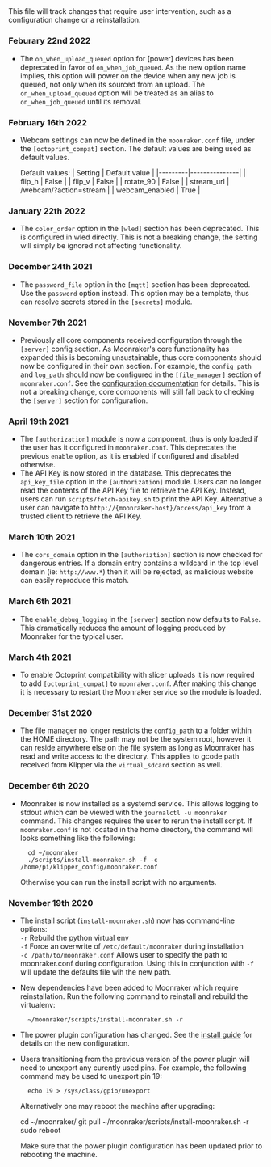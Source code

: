 ##
This file will track changes that require user intervention,
such as a configuration change or a reinstallation.

### Feburary 22nd 2022
- The `on_when_upload_queued` option for [power] devices has been
  deprecated in favor of `on_when_job_queued`.  As the new option
  name implies, this option will power on the device when any new
  job is queued, not only when its sourced from an upload.  The
  `on_when_upload_queued` option will be treated as an alias to
  `on_when_job_queued` until its removal.

### February 16th 2022
- Webcam settings can now be defined in the `moonraker.conf` file, under
  the `[octoprint_compat]` section. The default values are being used as
  default values.

  Default values:
  | Setting | Default value |
  |---------|---------------|
  | flip_h | False |
  | flip_v | False |
  | rotate_90 | False |
  | stream_url | /webcam/?action=stream |
  | webcam_enabled | True |

### January 22th 2022
- The `color_order` option in the `[wled]` section has been deprecated.
  This is configured in wled directly. This is not a breaking change,
  the setting will simply be ignored not affecting functionality.

### December 24th 2021
- The `password_file` option in the `[mqtt]` section has been deprecated.
  Use the `password` option instead.  This option may be a template, thus
  can resolve secrets stored in the `[secrets]` module.

### November 7th 2021
- Previously all core components received configuration through
  the `[server]` config section.  As Moonraker's core functionality
  has expanded this is becoming unsustainable, thus core components
  should now be configured in their own section. For example, the
  `config_path` and `log_path` should now be configured in the
  `[file_manager]` section of `moonraker.conf`.  See the
  [configuration documentation](https://moonraker.readthedocs.io/en/latest/configuration/)
  for details.  This is not a breaking change, core components
  will still fall back to checking the `[server]` section for
  configuration.

### April 19th 2021
- The `[authorization]` module is now a component, thus is only
  loaded if the user has it configured in `moonraker.conf`.  This
  deprecates the previous `enable` option, as it is enabled
  if configured and disabled otherwise.
- The API Key is now stored in the database.  This deprecates the
  `api_key_file` option in the `[authorization]` module.  Users can
  no longer read the contents of the API Key file to retrieve the
  API Key.  Instead, users can run `scripts/fetch-apikey.sh` to
  print the API Key.  Alternative a user can navigate to
  `http://{moonraker-host}/access/api_key` from a trusted client
  to retrieve the API Key.

### March 10th 2021
- The `cors_domain` option in the `[authoriztion]` section is now
  checked for dangerous entries.  If a domain entry contains a
  wildcard in the top level domain (ie: `http://www.*`) then it
  will be rejected, as malicious website can easily reproduce
  this match.

### March 6th 2021
- The `enable_debug_logging` in the `[server]` section now defaults
  to `False`.  This dramatically reduces the amount of logging produced
  by Moonraker for the typical user.

### March 4th 2021
- To enable Octoprint compatibility with slicer uploads it is now
  required to add `[octoprint_compat]` to `moonraker.conf`.  After
  making this change it is necessary to restart the Moonraker service
  so the module is loaded.

### December 31st 2020
- The file manager no longer restricts the `config_path` to a folder
  within the HOME directory.  The path may not be the system root,
  however it can reside anywhere else on the file system as long as
  Moonraker has read and write access to the directory.  This applies
  to gcode path received from Klipper via the `virtual_sdcard` section
  as well.

### December 6th 2020
- Moonraker is now installed as a systemd service.  This allows logging
  to stdout which can be viewed with the `journalctl -u moonraker` command.
  This changes requires the user to rerun the install script.  If
  `moonraker.conf` is not located in the home directory, the command
  will looks something like the following:

        cd ~/moonraker
        ./scripts/install-moonraker.sh -f -c /home/pi/klipper_config/moonraker.conf

  Otherwise you can run the install script with no arguments.

### November 19th 2020
- The install script (`install-moonraker.sh`) now has command-line
  options:\
  `-r`   Rebuild the python virtual env\
  `-f`   Force an overwrite of `/etc/default/moonraker` during installation\
  `-c /path/to/moonraker.conf`    Allows user to specify the path to
  moonraker.conf during configuration.  Using this in conjunction with `-f`
  will update the defaults file wih the new path.
- New dependencies have been added to Moonraker which require reinstallation.
  Run the following command to reinstall and rebuild the virtualenv:

        ~/moonraker/scripts/install-moonraker.sh -r

- The power plugin configuration has changed.  See the
  [install guide](installation.md#power-control-plugin) for
  details on the new configuration.
- Users transitioning from the previous version of the power plugin will need
  to unexport any curently used pins.  For example, the following command
  may be used to unexport pin 19:

        echo 19 > /sys/class/gpio/unexport

  Alternatively one may reboot the machine after upgrading:

    cd ~/moonraker/
    git pull
    ~/moonraker/scripts/install-moonraker.sh -r
    sudo reboot

  Make sure that the power plugin configuration has been updated prior
  to rebooting the machine.

